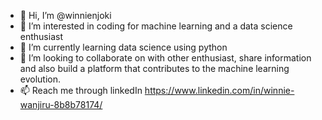 - 👋 Hi, I’m @winnienjoki
- 👀 I’m interested in coding for machine learning and a data science enthusiast
- 🌱 I’m currently learning data science using python
- 💞️ I’m looking to collaborate on with other enthusiast, share information and also build a platform that contributes to the machine learning evolution.
- 📫 Reach me through linkedIn https://www.linkedin.com/in/winnie-wanjiru-8b8b78174/
<!---
winnienjoki/winnienjoki is a ✨ special ✨ repository because its `README.md` (this file) appears on your GitHub profile.
You can click the Preview link to take a look at your changes.
--->

